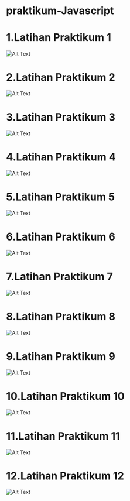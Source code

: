 # praktikum-Javascript
# 1.Latihan Praktikum 1
![Alt Text](https://github.com/ariannnnnnn/praktikum-html/blob/master/Modul%201/Praktikum/Screenshot%20(1562).png)
# 2.Latihan Praktikum 2
![Alt Text](https://github.com/ariannnnnnn/praktikum-html/blob/master/Modul%201/Praktikum/Screenshot%20(1563).png)
# 3.Latihan Praktikum 3
![Alt Text](https://github.com/ariannnnnnn/praktikum-html/blob/master/Modul%201/Praktikum/Screenshot%20(1563).png)
# 4.Latihan Praktikum 4
![Alt Text](https://github.com/ariannnnnnn/praktikum-html/blob/master/Modul%201/Praktikum/Screenshot%20(1562).png)
# 5.Latihan Praktikum 5
![Alt Text](https://github.com/ariannnnnnn/praktikum-html/blob/master/Modul%201/Praktikum/Screenshot%20(1563).png)
# 6.Latihan Praktikum 6
![Alt Text](https://github.com/ariannnnnnn/praktikum-html/blob/master/Modul%201/Praktikum/Screenshot%20(1563).png)
# 7.Latihan Praktikum 7
![Alt Text](https://github.com/ariannnnnnn/praktikum-html/blob/master/Modul%201/Praktikum/Screenshot%20(1562).png)
# 8.Latihan Praktikum 8
![Alt Text](https://github.com/ariannnnnnn/praktikum-html/blob/master/Modul%201/Praktikum/Screenshot%20(1563).png)
# 9.Latihan Praktikum 9
![Alt Text](https://github.com/ariannnnnnn/praktikum-html/blob/master/Modul%201/Praktikum/Screenshot%20(1563).png)
# 10.Latihan Praktikum 10
![Alt Text](https://github.com/ariannnnnnn/praktikum-html/blob/master/Modul%201/Praktikum/Screenshot%20(1562).png)
# 11.Latihan Praktikum 11
![Alt Text](https://github.com/ariannnnnnn/praktikum-html/blob/master/Modul%201/Praktikum/Screenshot%20(1563).png)
# 12.Latihan Praktikum 12
![Alt Text](https://github.com/ariannnnnnn/praktikum-html/blob/master/Modul%201/Praktikum/Screenshot%20(1563).png)
